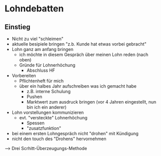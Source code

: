 # Lohndebatten
## Einstieg
- Nicht zu viel "schleimen"
- aktuelle besipiele bringen "z.b. Kunde hat etwas vorbei gebracht"
- Lohn ganz am anfang bringen
  - ich möchte in diesem Gespräch über meinen Lohn reden (nach oben)
  - Gründe für Lohnerhöchung
    - Abschluss HF
- Vorbereiten
  - Pflichtenheft für mich
  - über ein halbes Jahr aufschreiben was ich gemacht habe
    - z.B. interne Schulung
    - Pushen
    - Marktwert zum ausdruck bringen (vor 4 Jahren eingestellt, nun bin ich ein anderer)
- Lohn vorstellungen kommunizieren
  - evt. "versteckte" Lohnerhöchung
    - Spessen
    - "zusatzfunktion"
- bei einem ersten Lohngespräch nicht "drohen" mit Kündigung
- nicht den touch des "Drohens" hervornehmen

--> Drei Scrhitt-Überzeugungs-Methode 
